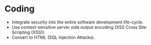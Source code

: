 # Coding

* Integrate security into the entire software development life-cycle.
* Use context-sensitive server side output encoding (XSS Cross Site Scripting (XSS)).
* Convert to HTML (SQL Injection Attacks).